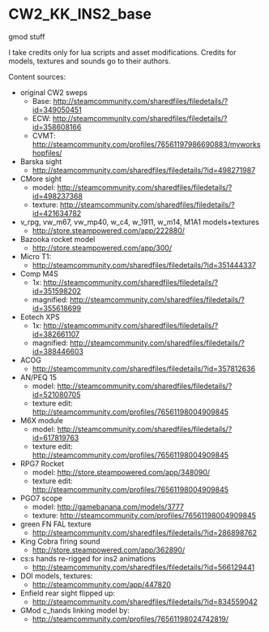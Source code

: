 # CW2_KK_INS2_base
gmod stuff

I take credits only for lua scripts and asset modifications.
Credits for models, textures and sounds go to their authors.

Content sources:
- original CW2 sweps 
	- Base: http://steamcommunity.com/sharedfiles/filedetails/?id=349050451
	- ECW: http://steamcommunity.com/sharedfiles/filedetails/?id=358608166
	- CVMT: http://steamcommunity.com/profiles/76561197986690883/myworkshopfiles/
- Barska sight
	- http://steamcommunity.com/sharedfiles/filedetails/?id=498271987
- CMore sight 
	- model: http://steamcommunity.com/sharedfiles/filedetails/?id=498237368
	- texture: http://steamcommunity.com/sharedfiles/filedetails/?id=421634782
- v_rpg, vw_m67, vw_mp40, w_c4, w_1911, w_m14, M1A1 models+textures
	- http://store.steampowered.com/app/222880/
- Bazooka rocket model
	- http://store.steampowered.com/app/300/
- Micro T1:
	- http://steamcommunity.com/sharedfiles/filedetails/?id=351444337
- Comp M4S 
	- 1x: http://steamcommunity.com/sharedfiles/filedetails/?id=351598202
	- magnified: http://steamcommunity.com/sharedfiles/filedetails/?id=355618699 
- Eotech XPS 
	- 1x: http://steamcommunity.com/sharedfiles/filedetails/?id=382661107
	- magnified: http://steamcommunity.com/sharedfiles/filedetails/?id=388446603
- ACOG
	- http://steamcommunity.com/sharedfiles/filedetails/?id=357812636 
- AN/PEQ 15
	- model: http://steamcommunity.com/sharedfiles/filedetails/?id=521080705
	- texture edit: http://steamcommunity.com/profiles/76561198004909845
- M6X module
	- model: http://steamcommunity.com/sharedfiles/filedetails/?id=617819763
	- texture edit: http://steamcommunity.com/profiles/76561198004909845
- RPG7 Rocket
	- model: http://store.steampowered.com/app/348090/
	- texture edit: http://steamcommunity.com/profiles/76561198004909845
- PGO7 scope
	- model: http://gamebanana.com/models/3777 
	- texture: http://steamcommunity.com/profiles/76561198004909845
- green FN FAL texture
	- http://steamcommunity.com/sharedfiles/filedetails/?id=286898762
- King Cobra firing sound
	- http://store.steampowered.com/app/362890/
- cs:s hands re-rigged for ins2 animations
	- http://steamcommunity.com/sharedfiles/filedetails/?id=566129441
- DOI models, textures:
	- http://steamcommunity.com/app/447820
- Enfield rear sight flipped up:
	- http://steamcommunity.com/sharedfiles/filedetails/?id=834559042
- GMod c_hands linking model by:
	- http://steamcommunity.com/profiles/76561198024742819/
